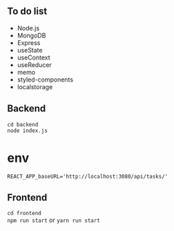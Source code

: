 ## To do list

- Node.js
- MongoDB
- Express
- useState
- useContext
- useReducer
- memo
- styled-components
- localstorage

## Backend

`cd backend` <br />
`node index.js`

# env

`REACT_APP_baseURL='http://localhost:3080/api/tasks/'`

## Frontend

`cd frontend` <br />
`npm run start` or `yarn run start`
